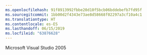 ```yaml
---
ms.openlocfilehash: 91f8913992fbbe20d10f5bcb06bddebefb7fd95f
ms.sourcegitcommit: 1bb00d2f4343e73ae8d58668f02297a3cf10a4c1
ms.translationtype: HT
ms.contentlocale: es-ES
ms.lasthandoff: 06/15/2019
ms.locfileid: "63876628"
---
```

Microsoft Visual Studio 2005